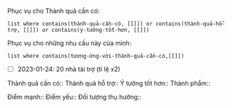 Phục vụ cho Thành quả cần có:
```dataview
list where contains(thành-quả-cần-có, [[]]) or contains(thành-quả-hỗ-trợ, [[]]) or contains(ý-tưởng-tốt-hơn, [[]]) 
```
Phục vụ cho những nhu cầu này của mình:
```dataview
list where contains(tương-ứng-với-thành-quả-cần-có,[[]])
```
- [ ] 2023-01-24: 20 nhà tài trợ (tỉ lệ x2)

Thành quả cần có::
Thành quả hỗ trợ::
Ý tưởng tốt hơn::
Thành phẩm::

Điểm mạnh::
Điểm yếu::
Đối tượng thụ hưởng::
